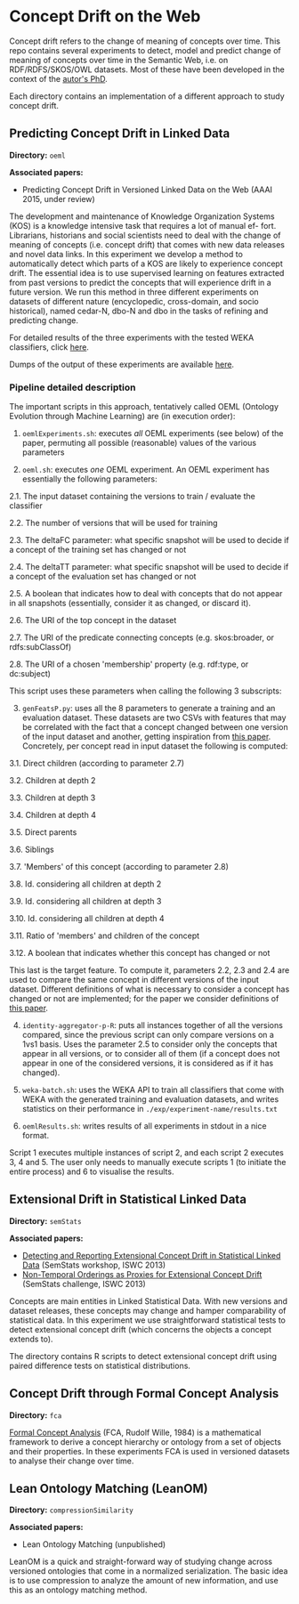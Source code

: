 Concept Drift on the Web
========================

Concept drift refers to the change of meaning of concepts over
time. This repo contains several experiments to detect, model and
predict change of meaning of concepts over time in the Semantic Web,
i.e. on RDF/RDFS/SKOS/OWL datasets. Most of these have been developed
in the context of the <a href='http://www.albertmeronyo.org/'
target='_blank'>autor's PhD</a>. 

Each directory contains an implementation of a different approach to
study concept drift.

## Predicting Concept Drift in Linked Data

**Directory:** `oeml`

**Associated papers:**

- Predicting Concept Drift in Versioned Linked Data on the Web (AAAI 2015, under review)

The development and maintenance of Knowledge Organization Systems
(KOS) is a knowledge intensive task that requires a lot of manual ef-
fort. Librarians, historians and social scientists need to deal with
the change of meaning of concepts (i.e. concept drift) that comes with
new data releases and novel data links. In this experiment we develop
a method to automatically detect which parts of a KOS are likely to
experience concept drift. The essential idea is to use supervised
learning on features extracted from past versions to predict the
concepts that will experience drift in a future version. We run this
method in three different experiments on datasets of different nature
(encyclopedic, cross-domain, and socio historical), named cedar-N,
dbo-N and dbo in the tasks of refining and predicting change.

For detailed results of the three experiments with the tested WEKA
classifiers, click <a
href='https://docs.google.com/spreadsheets/d/1eiqr1t5jiJQLEXFMN5-dheyurA2jpslP2WMWBIwH0O0/pubhtml'
target='_blank'>here</a>.

Dumps of the output of these experiments are available <a
href='https://github.com/albertmeronyo/ConceptDrift/tree/master/oeml/exp'
target='_blank'>here</a>.

### Pipeline detailed description

The important scripts in this approach, tentatively called OEML
(Ontology Evolution through Machine Learning) are (in execution
order):

1. `oemlExperiments.sh`: executes *all* OEML experiments (see below) of
the paper, permuting all possible (reasonable) values of the various
parameters

2. `oeml.sh`: executes *one* OEML experiment. An OEML experiment has
essentially the following parameters:

  2.1. The input dataset containing the versions to train / evaluate
 the classifier

  2.2. The number of versions that will be used for training

  2.3. The deltaFC parameter: what specific snapshot will be used to
decide if a concept of the training set has changed or not

  2.4. The deltaTT parameter: what specific snapshot will be used to
decide if a concept of the evaluation set has changed or not

  2.5. A boolean that indicates how to deal with concepts that do not
appear in all snapshots (essentially, consider it as changed, or
discard it).

  2.6. The URI of the top concept in the dataset 

  2.7. The URI of the predicate connecting concepts
(e.g. skos:broader, or rdfs:subClassOf)

  2.8. The URI of a chosen 'membership' property (e.g. rdf:type, or
dc:subject)

  This script uses these parameters when calling the following 3
subscripts:

3. `genFeatsP.py`: uses all the 8 parameters to generate a training
and an evaluation dataset. These datasets are two CSVs with features
that may be correlated with the fact that a concept changed between
one version of the input dataset and another, getting inspiration from
<a
href='http://www.ploscompbiol.org/article/info%3Adoi%2F10.1371%2Fjournal.pcbi.1002630'
target='_blank'>this paper</a>. Concretely, per concept read in input
dataset the following is computed:

  3.1. Direct children (according to parameter 2.7)

  3.2. Children at depth 2

  3.3. Children at depth 3

  3.4. Children at depth 4

  3.5. Direct parents

  3.6. Siblings

  3.7. 'Members' of this concept (according to parameter 2.8)

  3.8. Id. considering all children at depth 2

  3.9. Id. considering all children at depth 3

  3.10. Id. considering all children at depth 4

  3.11. Ratio of 'members' and children of the concept

  3.12. A boolean that indicates whether this concept has changed or not

  This last is the target feature. To compute it, parameters 2.2, 2.3
and 2.4 are used to compare the same concept in different versions of
the input dataset. Different definitions of what is necessary to
consider a concept has changed or not are implemented; for the paper
we consider definitions of <a
href='http://link.springer.com/chapter/10.1007%2F978-3-642-16438-5_17#page-1'
target='_blank'>this paper</a>.

4. `identity-aggregator-p-R`: puts all instances together of all the
versions compared, since the previous script can only compare versions
on a 1vs1 basis. Uses the parameter 2.5 to consider only the concepts
that appear in all versions, or to consider all of them (if a concept
does not appear in one of the considered versions, it is considered as
if it has changed).

5. `weka-batch.sh`: uses the WEKA API to train all classifiers that
come with WEKA with the generated training and evaluation datasets,
and writes statistics on their performance in
`./exp/experiment-name/results.txt`

6. `oemlResults.sh`: writes results of all experiments in stdout in a
nice format.

Script 1 executes multiple instances of script 2, and each script 2
executes 3, 4 and 5. The user only needs to manually execute scripts 1
(to initiate the entire process) and 6 to visualise the results.

## Extensional Drift in Statistical Linked Data

**Directory:** `semStats` 

**Associated papers:**

- <a
href='http://www.albertmeronyo.org/wp-content/uploads/2013/08/semstats2013_submission_7-1.pdf'
target='_blank'>Detecting and Reporting Extensional Concept Drift in
Statistical Linked Data</a> (SemStats workshop, ISWC 2013)
- <a
href='http://www.albertmeronyo.org/wp-content/uploads/2013/09/semstats2013_submission_15.pdf
' target='_blank'>Non-Temporal Orderings as Proxies for Extensional
Concept Drift</a> (SemStats challenge, ISWC 2013)

Concepts are main entities in Linked Statistical Data. With new
versions and dataset releases, these concepts may change and hamper
comparability of statistical data. In this experiment we use
straightforward statistical tests to detect extensional concept drift
(which concerns the objects a concept extends to).

The directory contains R scripts to detect extensional concept drift
using paired difference tests on statistical distributions.

## Concept Drift through Formal Concept Analysis

**Directory:** `fca`

<a href='http://en.wikipedia.org/wiki/Formal_concept_analysis'
target='_blank'>Formal Concept Analysis</a> (FCA, Rudolf Wille, 1984)
is a mathematical framework to derive a concept hierarchy or ontology
from a set of objects and their properties. In these experiments FCA
is used in versioned datasets to analyse their change over time.

## Lean Ontology Matching (LeanOM)

**Directory:** `compressionSimilarity`

**Associated papers:**

- Lean Ontology Matching (unpublished)

LeanOM is a quick and straight-forward way of studying change across
versioned ontologies that come in a normalized serialization. The
basic idea is to use compression to analyze the amount of new
information, and use this as an ontology matching method.
